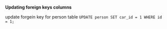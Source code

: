 **Updating foreign keys columns**

update forgein key for person table `UPDATE person SET car_id = 1 WHERE id = 1;`